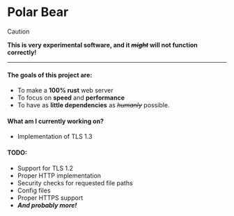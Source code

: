 # Polar Bear

> [!CAUTION]
> **This is very experimental software, and it *~~might~~* will not function correctly!**

---

#### The goals of this project are:

- To make a **100% rust** web server
- To focus on **speed** and **performance**
- To have as **little dependencies** as *~~humanly~~* possible.

#### What am I currently working on?

- Implementation of TLS 1.3

#### TODO:

- Support for TLS 1.2
- Proper HTTP implementation
- Security checks for requested file paths
- Config files
- Proper HTTPS support
- ***And probably more!***